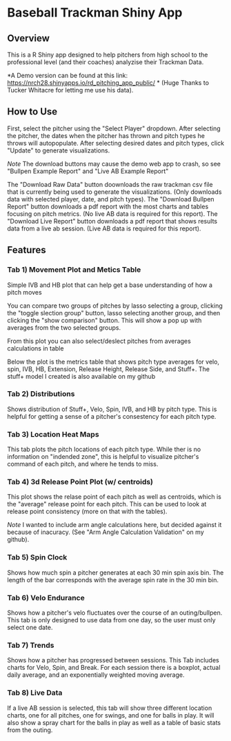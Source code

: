 
# Baseball Trackman Shiny App

## Overview 
This is a R Shiny app designed to help pitchers from high school to the professional level (and their coaches) analyzise their Trackman Data. 

*A Demo version can be found at this link: https://nrch28.shinyapps.io/rd_pitching_app_public/ * (Huge Thanks to Tucker Whitacre for letting me use his data).

## How to Use
First, select the pitcher using the "Select Player" dropdown. After selecting the pitcher, the dates when the pitcher has thrown and pitch types he throws will autopopulate. After selecting desired dates and pitch types, click "Update" to generate visualizations. 

*Note* The download buttons may cause the demo web app to crash, so see "Bullpen Example Report" and "Live AB Example Report"

The "Download Raw Data" button doownloads the raw trackman csv file that is currently being used to generate the visualizations. (Only downloads data with selected player, date, and pitch types). 
The "Download Bullpen Report" button downloads a pdf report with the most charts and tables focusing on pitch metrics. (No live AB data is required for this report).
The "Download Live Report" button downloads a pdf report that shows results data from a live ab session. (Live AB data is required for this report). 

## Features 
### Tab 1) Movement Plot and Metics Table

  Simple IVB and HB plot that can help get a base understanding of how a pitch moves
  
  You can compare two groups of pitches by lasso selecting a group, clicking the "toggle slection group" button, lasso selecting another group, and then clicking the "show comparison" button. This will show a pop up with averages from the two selected groups. 
  
  From this plot you can also select/deslect pitches from averages calculations in table 
  
  Below the plot is the metrics table that shows pitch type averages for velo, spin, IVB, HB, Extension, Release Height, Release Side, and Stuff+. 
  The stuff+ model I created is also available on my github
  
### Tab 2) Distributions

  Shows distribution of Stuff+, Velo, Spin, IVB, and HB by pitch type. This is helpful for getting a sense of a pitcher's consestency for each pitch type.  
    
### Tab 3) Location Heat Maps 

  This tab plots the pitch locations of each pitch type. While ther is no information on "indended zone", this is helpful to visualize pitcher's command of each  pitch, and where he tends to miss. 
  
### Tab 4) 3d Release Point Plot (w/ centroids)

  This plot shows the relase point of each pitch as well as centroids, which is the "average" release point for each pitch. This can be used to look at release point consistency (more on that with the tables).
  

  *Note* I wanted to include arm angle calculations here, but decided against it because of inacuracy. (See "Arm Angle Calculation Validation" on my github).
  
### Tab 5) Spin Clock

  Shows how much spin a pitcher generates at each 30 min spin axis bin. The length of the bar corresponds with the average spin rate in the 30 min bin. 

### Tab 6) Velo Endurance

  Shows how a pitcher's velo fluctuates over the course of an outing/bullpen. This tab is only designed to use data from one day, so the user must only select one date.

### Tab 7) Trends 

  Shows how a pitcher has progressed between sessions. This Tab includes charts for Velo, Spin, and Break. For each session there is a boxplot, actual daily average, and an exponentially weighted moving average.

### Tab 8) Live Data 

  If a live AB session is selected, this tab will show three different location charts, one for all pitches, one for swings, and one for balls in play. It will also show a spray chart for the balls in play as well as a table of basic stats from the outing. 

  
  
